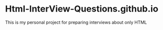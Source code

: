 # Html-InterView-Questions.github.io
This is my personal project for preparing interviews about only HTML
